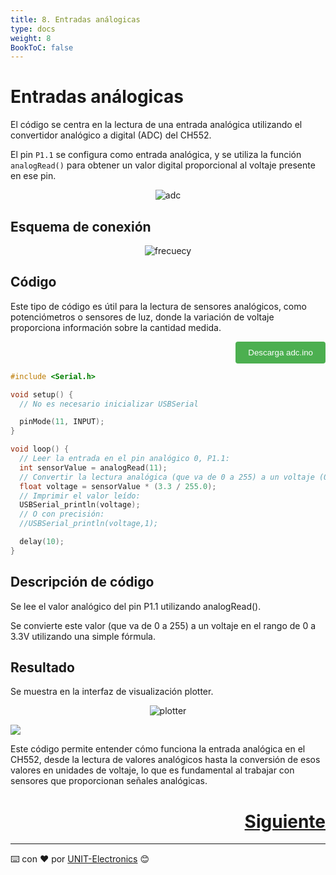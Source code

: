```yaml
---
title: 8. Entradas análogicas
type: docs
weight: 8
BookToC: false
---
```


# Entradas análogicas


El código se centra en la lectura de una entrada analógica utilizando el convertidor analógico a digital (ADC) del CH552.

El pin `P1.1` se configura como entrada analógica, y se utiliza la función `analogRead()` para obtener un valor digital proporcional al voltaje presente en ese pin.
<p align="center">
<img src="/docs/8-Entradas_analogicas/images/adc.png" alt="adc">
</p>

## Esquema de conexión
<p align="center">
    <img src="/docs/8-Entradas_analogicas/images/pot_ch552.png" alt="frecuecy">
</p>


## Código

Este tipo de código es útil para la lectura de sensores analógicos, como potenciómetros o sensores de luz, donde la variación de voltaje proporciona información sobre la cantidad medida.

<div style="text-align: right;">
    <a href="/docs/8-Entradas_analogicas/code/adc.ino" download="adc.ino">
        <button style="background-color: #4CAF50; color: white; padding: 10px 20px; border: none; border-radius: 4px; cursor: pointer;">
            Descarga adc.ino 
        </button>
    </a>
</div>

```c
#include <Serial.h>

void setup() {
  // No es necesario inicializar USBSerial

  pinMode(11, INPUT);
}

void loop() {
  // Leer la entrada en el pin analógico 0, P1.1:
  int sensorValue = analogRead(11);
  // Convertir la lectura analógica (que va de 0 a 255) a un voltaje (0 a 3.3V):
  float voltage = sensorValue * (3.3 / 255.0);
  // Imprimir el valor leído:
  USBSerial_println(voltage);
  // O con precisión:
  //USBSerial_println(voltage,1);

  delay(10);
}
```
## Descripción de código

Se lee el valor analógico del pin P1.1 utilizando analogRead().

Se convierte este valor (que va de 0 a 255) a un voltaje en el rango de 0 a 3.3V utilizando una simple fórmula. 

## Resultado
Se muestra en la interfaz de visualización plotter.
<p align="center">
    <img src="/docs/8-Entradas_analogicas/images/potter.png" alt="plotter">
</p>

![](/docs/8-Entradas_analogicas/images/adc.gif)

Este código permite entender cómo funciona la entrada analógica en el CH552, desde la lectura de valores analógicos hasta la conversión de esos valores en unidades de voltaje, lo que es fundamental al trabajar con sensores que proporcionan señales analógicas.


<div style="text-align: right">
    <h1><a href="/docs/9-controlador_pwm/">Siguiente</a></h>
</div>


---
⌨️ con ❤️ por [UNIT-Electronics](https://github.com/UNIT-Electronics) 😊